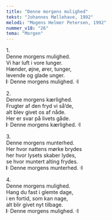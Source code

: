 ```yaml
---
title: "Denne morgens mulighed"
tekst: "Johannes Møllehave, 1992"
melodi: "Mogens Helmer Petersen, 1992"
nummer_v18: "26"
tema: "Morgen"
---
```

1\.\
Denne morgens mulighed.\
Vi har luft i vore lunger.\
Hænder, øjne, ører, tunger,\
levende og glade unger.\
𝄆 Denne morgens mulighed. 𝄇

2\.\
Denne morgens kærlighed.\
Frugter af den fryd vi så’de,\
alt blev givet os af nåde.\
Her er svar på livets gåde.\
𝄆 Denne morgens kærlighed. 𝄇

3\.\
Denne morgens munterhed.\
Her hvor nattens mørke brydes\
her hvor lysets skaber lydes,\
se hvor muntert alting frydes.\
𝄆 Denne morgens munterhed. 𝄇

4\.\
Denne morgens mulighed.\
Hang du fast i glemte dage,\
i en fortid, som kan nage,\
alt blir givet nyt tilbage.\
𝄆 Denne morgens mulighed. 𝄇